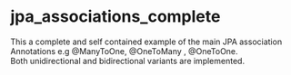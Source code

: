 # jpa_associations_complete
This a complete and self contained example of the main JPA association Annotations e.g @ManyToOne, @OneToMany , @OneToOne.  
Both unidirectional and bidirectional  variants are implemented. 
